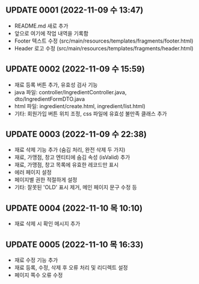 ## UPDATE 0001 (2022-11-09 수 13:47)

* README.md 새로 추가
* 앞으로 여기에 작업 내역을 기록함
* Footer 텍스트 수정 (src/main/resources/templates/fragments/footer.html)
* Header 로고 수정 (src/main/resources/templates/fragments/header.html)

## UPDATE 0002 (2022-11-09 수 15:59)

* 재료 등록 버튼 추가, 유효성 검사 기능
* java 파일: controller/IngredientController.java, dto/IngredientFormDTO.java
* html 파일: ingredient/create.html, ingredient/list.html)
* 기타: 회원가입 버튼 위치 조정, css 파일에 유효성 불만족 클래스 추가

## UPDATE 0003 (2022-11-09 수 22:38)

* 재료 삭제 기능 추가 (숨김 처리, 완전 삭제 두 가지)
* 재료, 가맹점, 창고 엔티티에 숨김 속성 (isValid) 추가
* 재료, 가맹점, 창고 목록에 유효한 레코드만 표시
* 에러 페이지 설정
* 페이지별 권한 적절하게 설정
* 기타: 잘못된 'OLD' 표시 제거, 메인 페이지 문구 수정 등

## UPDATE 0004 (2022-11-10 목 10:10)

* 재료 삭제 시 확인 메시지 추가

## UPDATE 0005 (2022-11-10 목 16:33)

* 재료 수정 기능 추가
* 재료 등록, 수정, 삭제 후 오류 처리 및 리디렉트 설정
* 페이지 쪽수 오류 수정